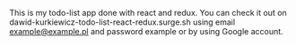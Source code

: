 This is my todo-list app done with react and redux. You can check it out on  dawid-kurkiewicz-todo-list-react-redux.surge.sh using email example@example.pl and password example or by  using Google account.
